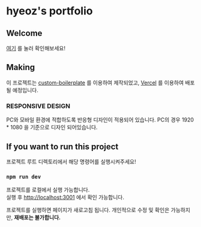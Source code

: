 # hyeoz's portfolio

## Welcome

[여기](https://hyeoz-portfolio-v2.vercel.app/) 를 눌러 확인해보세요!

## Making

이 프로젝트는 [custom-boilerplate](https://github.com/hyeoz/custom-boilerplate) 를 이용하여 제작되었고,
[Vercel](https://vercel.com/) 를 이용하여 배포될 예정입니다.

### RESPONSIVE DESIGN

PC와 모바일 환경에 적합하도록 반응형 디자인이 적용되어 있습니다.
PC의 경우 1920 \* 1080 을 기준으로 디자인 되어있습니다.

## If you want to run this project

프로젝트 루트 디렉토리에서 해당 명령어를 실행시켜주세요!

### `npm run dev`

프로젝트를 로컬에서 실행 가능합니다. \
실행 후 [http://localhost:3001](http://localhost:3001) 에서 확인 가능합니다.

프로젝트를 실행하면 페이지가 새로고침 됩니다.
개인적으로 수정 및 확인은 가능하지만, **재배포는 불가합니다.**

